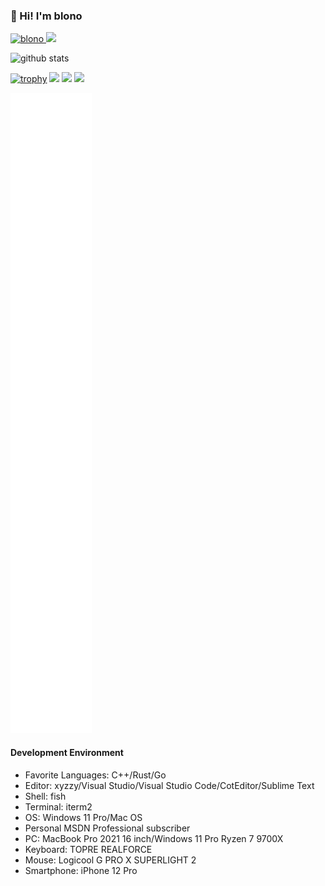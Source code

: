 ### 👋 Hi! I'm blono

<p align="left"> 
  <a href="https://github.com/blono/blono/">
    <img src="https://komarev.com/ghpvc/?username=blono" alt="blono" />
  </a>
  <a href="https://github.com/blono">
    <img height="20" src="https://img.shields.io/github/followers/blono?label=follow&logo=github&style=flat" />
  </a>
</p>

<p align="left"> 
  <!--img alt="Top Langs" height="150px" src="https://github-readme-stats.vercel.app/api/top-langs/?username=blono&layout=compact&count_private=true&show_icons=true&show_icons=true&theme=onedark&include_all_commits=true" /-->
  <img alt="github stats" height="150px" src="https://github-readme-stats.vercel.app/api?username=blono&count_private=true&show_icons=true&show_icons=true&theme=onedark&include_all_commits=true" />
  
  [![trophy](https://github-profile-trophy.vercel.app/?username=blono&theme=gruvbox)](https://github.com/ryo-ma/github-profile-trophy)
  [![](https://raw.githubusercontent.com/blono/blono/master/profile-summary-card-output/dracula/0-profile-details.svg)](https://github.com/vn7n24fzkq/github-profile-summary-cards)
  [![](https://raw.githubusercontent.com/blono/blono/master/profile-summary-card-output/dracula/1-repos-per-language.svg)](https://github.com/vn7n24fzkq/github-profile-summary-cards)
  [![](https://raw.githubusercontent.com/blono/blono/master/profile-summary-card-output/dracula/2-most-commit-language.svg)](https://github.com/vn7n24fzkq/github-profile-summary-cards)
</p>

<!-- ![Metrics](https://metrics.lecoq.io/blono) -->
![Metrics](https://github.com/blono/blono/blob/master/github-metrics.svg)

#### Development Environment

- Favorite Languages: C++/Rust/Go
- Editor: xyzzy/Visual Studio/Visual Studio Code/CotEditor/Sublime Text
- Shell: fish
- Terminal: iterm2
- OS: Windows 11 Pro/Mac OS
- Personal MSDN Professional subscriber
- PC: MacBook Pro 2021 16 inch/Windows 11 Pro Ryzen 7 9700X
- Keyboard: TOPRE REALFORCE
- Mouse: Logicool G PRO X SUPERLIGHT 2
- Smartphone: iPhone 12 Pro


